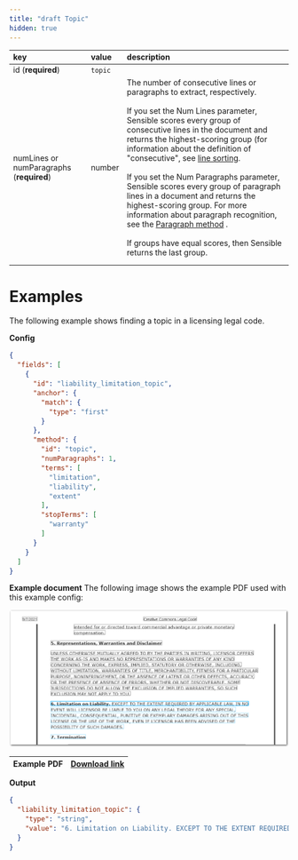 ```yaml
---
title: "draft Topic"
hidden: true
---
```




| key                                      | value   | description                                                  |
| :--------------------------------------- | :------ | :----------------------------------------------------------- |
| id (**required**)                        | `topic` |                                                              |
| numLines or numParagraphs (**required**) | number  | The number of consecutive lines or paragraphs to extract, respectively. <br/><br/>If you set the Num Lines parameter, Sensible scores every group of consecutive lines in the document and returns the highest-scoring group (for information about the definition of "consecutive", see [line sorting](doc:lines#line-sorting).<br/><br/> If you set the Num Paragraphs parameter, Sensible scores every group of paragraph lines in a document and returns the highest-scoring group.  For more information about paragraph recognition, see the [Paragraph method](doc:paragraph) .<br/><br/>If groups have equal scores, then Sensible returns the last group.<br/> |
|                                          |         |                                                              |
|                                          |         |                                                              |

Examples
====



The following example shows finding a  topic in a licensing legal code.

**Config**

```json
{
  "fields": [
    {
      "id": "liability_limitation_topic",
      "anchor": {
        "match": {
          "type": "first"
        }
      },
      "method": {
        "id": "topic",
        "numParagraphs": 1,
        "terms": [
          "limitation",
          "liability",
          "extent"
        ],
        "stopTerms": [
          "warranty"
        ]
      }
    }
  ]
}
```

**Example document**
The following image shows the example PDF used with this example config:

![Click to enlarge](https://raw.githubusercontent.com/sensible-hq/sensible-docs/main/readme-sync/assets/v0/images/final/topic.png)

| Example PDF | [Download link](https://creativecommons.org/licenses/by-nc-sa/2.5/legalcode) |
| ----------- | ------------------------------------------------------------ |


**Output**

```json
{
  "liability_limitation_topic": {
    "type": "string",
    "value": "6. Limitation on Liability. EXCEPT TO THE EXTENT REQUIRED BY APPLICABLE LAW, IN NO EVENT WILL LICENSOR BE LIABLE TO YOU ON ANY LEGAL THEORY FOR ANY SPECIAL, INCIDENTAL, CONSEQUENTIAL, PUNITIVE OR EXEMPLARY DAMAGES ARISING OUT OF THIS LICENSE OR THE USE OF THE WORK, EVEN IF LICENSOR HAS BEEN ADVISED OF THE POSSIBILITY OF SUCH DAMAGES."
  }
}
```
